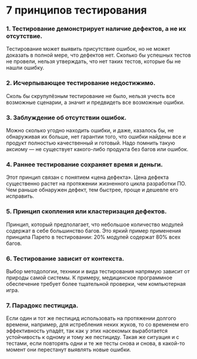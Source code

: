 # 7 принципов тестирования

### 1. Тестирование демонстрирует наличие дефектов, а не их отсутствие.
Тестирование может выявить присутствие ошибок, но не может доказать в полной мере, что дефектов нет. Сколько бы успешных тестов не провели, нельзя утверждать, что нет таких тестов, которые бы не нашли ошибку.

### 2. Исчерпывающее тестирование недостижимо.
Сколь бы скрупулёзным тестирование не было, нельзя учесть все возможные сценарии, а значит и предвидеть все возможные ошибки.

### 3. Заблуждение об отсутствии ошибок.
Можно сколько угодно находить ошибки, и даже, казалось бы, не обнаруживая их больше, нет гарантии того, что ошибки найдены все и продукт полностью качественный и готовый. Надо помнить такую аксиому — не существует какого-либо продукта без багов или ошибок.

### 4. Раннее тестирование сохраняет время и деньги.
Этот принцип связан с понятием «цена дефекта». Цена дефекта существенно растет на протяжении жизненного цикла разработки ПО. Чем раньше обнаружен дефект, тем быстрее, проще и дешевле его исправить.

### 5. Принцип скопления или кластеризация дефектов.
Принцип, который предполагает, что небольшое количество модулей содержат в себе большинство багов. Это яркий пример применения принципа Парето в тестировании: 20% модулей содержат 80% всех багов.

### 6. Тестирование зависит от контекста.
Выбор методологии, техники и вида тестирования напрямую зависит от природы самой системы. К примеру, медицинское программное обеспечение требует более тщательной проверки, чем компьютерная игра.

### 7. Парадокс пестицида.
Если один и тот же пестицид использовать на протяжении долгого времени, например, для истребления неких жуков, то со временем его эффективность упадёт, так как у этих насекомых выработается устойчивость к одному и тому же пестициду. Такая же ситуация и с тестами, если повторять одни и те же тесты снова и снова, в какой-то момент они перестанут выявлять новые ошибки.